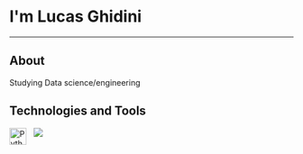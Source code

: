 # I'm Lucas Ghidini
---
## About
Studying Data science/engineering

## Technologies and Tools

<img src="https://cdn.jsdelivr.net/gh/devicons/devicon@latest/icons/python/python-plain.svg" />
<img align="left" alt="Python" width="30px" style="padding-right:10px;" src="https://cdn.jsdelivr.net/gh/devicons/devicon/icons/python/python-plain.svg" />
          
          
          
